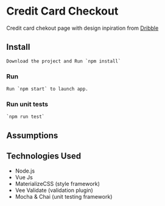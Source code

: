 # Credit Card Checkout

Credit card chekout page with design inpiration from [Dribble](https://dribbble.com/shots/4716723-Daily-UI-002-Credit-Card-Checkout)

## Install
```
Download the project and Run `npm install`
```

### Run
```
Run `npm start` to launch app.
```

### Run unit tests
```
`npm run test`
```

## Assumptions

## Technologies Used
- Node.js
- Vue Js
- MaterializeCSS (style framework)
- Vee Validate (validation plugin)
- Mocha & Chai (unit testing framework)


